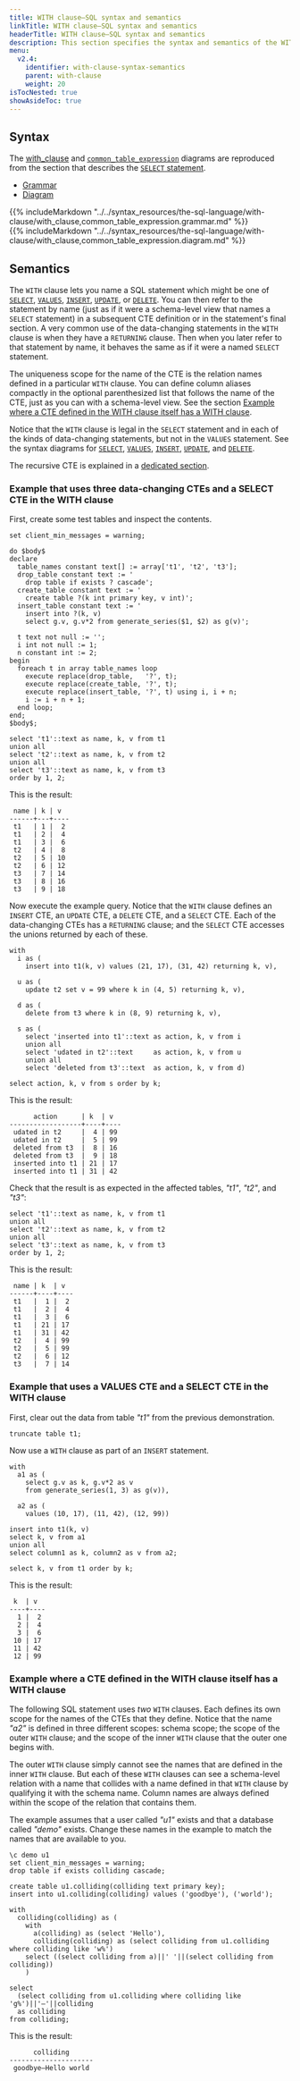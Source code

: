 ```yaml
---
title: WITH clause—SQL syntax and semantics
linkTitle: WITH clause—SQL syntax and semantics
headerTitle: WITH clause—SQL syntax and semantics
description: This section specifies the syntax and semantics of the WITH clause
menu:
  v2.4:
    identifier: with-clause-syntax-semantics
    parent: with-clause
    weight: 20
isTocNested: true
showAsideToc: true
---
```


## Syntax

The [with_clause](../../../syntax_resources/grammar_diagrams/#with-clause)  and [`common_table_expression`](../../../syntax_resources/grammar_diagrams/#common-table-expression) diagrams are reproduced from the section that describes the [`SELECT` statement](../../../the-sql-language/statements/dml_select/).

<ul class="nav nav-tabs nav-tabs-yb">
  <li >
    <a href="#grammar" class="nav-link active" id="grammar-tab" data-toggle="tab" role="tab" aria-controls="grammar" aria-selected="true">
      <i class="fas fa-file-alt" aria-hidden="true"></i>
      Grammar
    </a>
  </li>
  <li>
    <a href="#diagram" class="nav-link" id="diagram-tab" data-toggle="tab" role="tab" aria-controls="diagram" aria-selected="false">
      <i class="fas fa-project-diagram" aria-hidden="true"></i>
      Diagram
    </a>
  </li>
</ul>

<div class="tab-content">
  <div id="grammar" class="tab-pane fade show active" role="tabpanel" aria-labelledby="grammar-tab">
    {{% includeMarkdown "../../syntax_resources/the-sql-language/with-clause/with_clause,common_table_expression.grammar.md" %}}
  </div>
  <div id="diagram" class="tab-pane fade" role="tabpanel" aria-labelledby="diagram-tab">
    {{% includeMarkdown "../../syntax_resources/the-sql-language/with-clause/with_clause,common_table_expression.diagram.md" %}}
  </div>
</div>

## Semantics

The `WITH` clause lets you name a SQL statement which might be one of [`SELECT`](../../../the-sql-language/statements/dml_select/), [`VALUES`](../../../the-sql-language/statements/dml_values/), [`INSERT`](../../../the-sql-language/statements/dml_insert/), [`UPDATE`](../../../the-sql-language/statements/dml_update/), or [`DELETE`](../../../the-sql-language/statements/dml_delete/). You can then refer to the statement by name (just as if it were a schema-level view that names a `SELECT` statement) in a subsequent CTE definition or in the statement's final section. A very common use of the data-changing statements in the `WITH` clause is when they have a `RETURNING` clause. Then when you later refer to that statement by name, it behaves the same as if it were a named `SELECT` statement.

The uniqueness scope for the name of the CTE is the relation names defined in a particular `WITH` clause. You can define column aliases compactly in the optional parenthesized list that follows the name of the CTE, just as you can with a schema-level view. See the section [Example where a CTE defined in the WITH clause itself has a WITH clause](#example-where-a-cte-defined-in-the-with-clause-itself-has-a-with-clause).

Notice that the `WITH` clause is legal in the `SELECT` statement and in each of the kinds of data-changing statements, but not in the `VALUES` statement. See the syntax diagrams for [`SELECT`](../../../syntax_resources/grammar_diagrams/#select), [`VALUES`](../../../syntax_resources/grammar_diagrams/#values), [`INSERT`](../../../syntax_resources/grammar_diagrams/#insert), [`UPDATE`](../../../syntax_resources/grammar_diagrams/#update), and [`DELETE`](../../../syntax_resources/grammar_diagrams/#delete).

The recursive CTE is explained in a [dedicated section](../recursive-cte/).

### Example that uses three data-changing CTEs and a SELECT CTE in the WITH clause

First, create some test tables and inspect the contents.

```plpgsql
set client_min_messages = warning;

do $body$
declare
  table_names constant text[] := array['t1', 't2', 't3'];
  drop_table constant text := '
    drop table if exists ? cascade';
  create_table constant text := '
    create table ?(k int primary key, v int)';
  insert_table constant text := '
    insert into ?(k, v)
    select g.v, g.v*2 from generate_series($1, $2) as g(v)';

  t text not null := '';
  i int not null := 1;
  n constant int := 2;
begin
  foreach t in array table_names loop
    execute replace(drop_table,   '?', t);
    execute replace(create_table, '?', t);
    execute replace(insert_table, '?', t) using i, i + n;
    i := i + n + 1;
  end loop;
end;
$body$;

select 't1'::text as name, k, v from t1
union all
select 't2'::text as name, k, v from t2
union all
select 't3'::text as name, k, v from t3
order by 1, 2;
```

This is the result:

```
 name | k | v  
------+---+----
 t1   | 1 |  2
 t1   | 2 |  4
 t1   | 3 |  6
 t2   | 4 |  8
 t2   | 5 | 10
 t2   | 6 | 12
 t3   | 7 | 14
 t3   | 8 | 16
 t3   | 9 | 18
```

Now execute the example query. Notice that the `WITH` clause defines an `INSERT` CTE, an `UPDATE` CTE, a `DELETE` CTE, and a `SELECT` CTE. Each of the data-changing CTEs has a `RETURNING` clause; and the `SELECT` CTE accesses the unions returned by each of these.

```plpgsql
with 
  i as (
    insert into t1(k, v) values (21, 17), (31, 42) returning k, v),
    
  u as (
    update t2 set v = 99 where k in (4, 5) returning k, v),
    
  d as (
    delete from t3 where k in (8, 9) returning k, v),
    
  s as (
    select 'inserted into t1'::text as action, k, v from i
    union all
    select 'udated in t2'::text     as action, k, v from u
    union all
    select 'deleted from t3'::text  as action, k, v from d)

select action, k, v from s order by k;
```

This is the result:

```
      action      | k  | v  
------------------+----+----
 udated in t2     |  4 | 99
 udated in t2     |  5 | 99
 deleted from t3  |  8 | 16
 deleted from t3  |  9 | 18
 inserted into t1 | 21 | 17
 inserted into t1 | 31 | 42
```

Check that the result is as expected in the affected tables, _"t1"_, _"t2"_, and _"t3"_:

```plpgsql
select 't1'::text as name, k, v from t1
union all
select 't2'::text as name, k, v from t2
union all
select 't3'::text as name, k, v from t3
order by 1, 2;
```

This is the result:

```
 name | k  | v  
------+----+----
 t1   |  1 |  2
 t1   |  2 |  4
 t1   |  3 |  6
 t1   | 21 | 17
 t1   | 31 | 42
 t2   |  4 | 99
 t2   |  5 | 99
 t2   |  6 | 12
 t3   |  7 | 14
```

### Example that uses a VALUES CTE and a SELECT CTE in the WITH clause

First, clear out the data from table _"t1"_ from the previous demonstration.

```plpgsql
truncate table t1;
```

Now use a `WITH` clause as part of an `INSERT` statement.

```plpgsql
with
  a1 as (
    select g.v as k, g.v*2 as v
    from generate_series(1, 3) as g(v)),

  a2 as (
    values (10, 17), (11, 42), (12, 99))

insert into t1(k, v)
select k, v from a1
union all
select column1 as k, column2 as v from a2;

select k, v from t1 order by k;
```

This is the result:

```
 k  | v  
----+----
  1 |  2
  2 |  4
  3 |  6
 10 | 17
 11 | 42
 12 | 99
```

### Example where a CTE defined in the WITH clause itself has a WITH clause

The following SQL statement uses _two_ `WITH` clauses. Each defines its own scope for the names of the CTEs that they define. Notice that the name _"a2"_ is defined in three different scopes: schema scope; the scope of the outer `WITH` clause; and the scope of the inner `WITH` clause that the outer one begins with.

The outer `WITH` clause simply cannot see the names that are defined in the inner `WITH` clause. But each of these `WITH` clauses can see a schema-level relation with a name that collides with a name defined in that `WITH` clause by qualifying it with the schema name. Column names are always defined within the scope of the relation that contains them.

The example assumes that a user called _"u1"_ exists and that a database called _"demo"_ exists. Change these names in the example to match the names that are available to you.

```plpgsql
\c demo u1
set client_min_messages = warning;
drop table if exists colliding cascade;

create table u1.colliding(colliding text primary key);
insert into u1.colliding(colliding) values ('goodbye'), ('world');

with
  colliding(colliding) as (
    with
      a(colliding) as (select 'Hello'),
      colliding(colliding) as (select colliding from u1.colliding where colliding like 'w%')
    select ((select colliding from a)||' '||(select colliding from colliding))
    )

select
  (select colliding from u1.colliding where colliding like 'g%')||'—'||colliding
  as colliding
from colliding;
```

This is the result:

```
      colliding      
---------------------
 goodbye—Hello world
```

